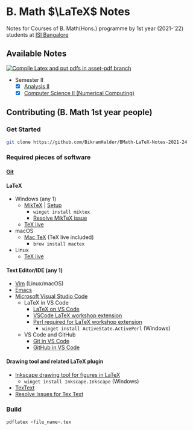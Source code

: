 # B. Math $\LaTeX$ Notes

Notes for Courses of B. Math(Hons.) programme by 1st year (2021-'22) students at [ISI Bangalore](https://www.isibang.ac.in)

## Available Notes

[![Compile Latex and put pdfs in asset-pdf branch](https://github.com/BikramHalder/BMath-LaTeX-Notes-2021-24/actions/workflows/build-latex.yml/badge.svg)](https://github.com/BikramHalder/BMath-LaTeX-Notes-2021-24/actions/workflows/build-latex.yml)

- Semester II
  - [X] [Analysis II](https://github.com/BikramHalder/BMath-LaTeX-Notes-2021-24/blob/asset-pdf/Analysis-2.pdf)
  - [X] [Computer Science II (Numerical Computing)](https://github.com/BikramHalder/BMath-LaTeX-Notes-2021-24/blob/asset-pdf/NC.pdf)
  <!-- - [ ] Statistics I (Intro to Stat with R) -->

## Contributing (B. Math 1st year people)

### Get Started

```bash
git clone https://github.com/BikramHalder/BMath-LaTeX-Notes-2021-24
```

### Required pieces of software

#### [Git](https://git-scm.com/downloads)

#### LaTeX

- Windows (any 1)
  - [MikTeX](https://miktex.org/download) | [Setup](https://miktex.org/howto/install-miktex)
    - `winget install miktex`
    - [Resolve MikTeX issue](https://tex.stackexchange.com/questions/280631/new-font-file-not-found-with-miktex-installation)
  - [TeX live](https://tug.org/texlive/windows.html)
- macOS
  - [Mac TeX](https://www.tug.org/mactex/) (TeX live included)
    - `brew install mactex`
- Linux
  - [TeX live](https://www.tug.org/texlive/quickinstall.html)

#### Text Editor/IDE (any 1)

- [Vim](https://www.vim.org/download.php) (Linux/macOS)
- [Emacs](https://www.gnu.org/software/emacs/)
- [Microsoft Visual Studio Code](https://code.visualstudio.com/)
  - LaTeX in VS Code
    - [LaTeX on VS Code](https://medium.com/@rcpassos/writing-latex-documents-in-visual-studio-code-with-latex-workshop-d9af6a6b2815)
    - [VSCode LaTeX workshop extension](https://marketplace.visualstudio.com/items?itemName=James-Yu.latex-workshop)
    - [Perl required for LaTeX workshop extension](https://www.activestate.com/products/perl/)
      - `winget install ActiveState.ActivePerl` (Windows)
  - VS Code and GitHub
    - [Git in VS Code](https://code.visualstudio.com/docs/editor/versioncontrol)
    - [GitHub in VS Code](https://code.visualstudio.com/docs/editor/github)

#### Drawing tool and related LaTeX plugin

- [Inkscape drawing tool for figures in LaTeX](https://castel.dev/post/lecture-notes-2/)
  - `winget install Inkscape.Inkscape` (Windows)
- [TexText](https://github.com/textext/textext/releases/tag/1.8.1)
- [Resolve Issues for Tex Text](https://textext.github.io/textext/usage/troubleshooting.html)

### Build

```bash
pdflatex <file_name>.tex
```

